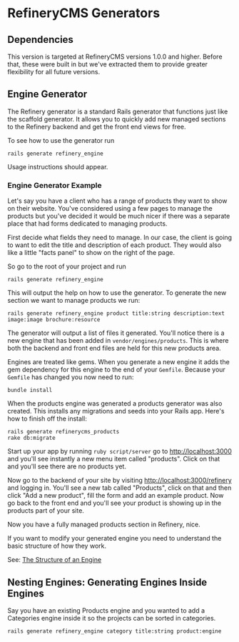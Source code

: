 # RefineryCMS Generators

## Dependencies

This version is targeted at RefineryCMS versions 1.0.0 and higher. Before that,
these were built in but we've extracted them to provide greater flexibility for
all future versions.

## Engine Generator

The Refinery generator is a standard Rails generator that functions just like the
scaffold generator. It allows you to quickly add new managed sections to the
Refinery backend and get the front end views for free.

To see how to use the generator run

    rails generate refinery_engine

Usage instructions should appear.

### Engine Generator Example

Let's say you have a client who has a range of products they want to show on their website.
You've considered using a few pages to manage the products but you've decided it would be
much nicer if there was a separate place that had forms dedicated to managing products.

First decide what fields they need to manage. In our case, the client is going to want
to edit the title and description of each product. They would also like a little "facts panel"
to show on the right of the page.

So go to the root of your project and run

    rails generate refinery_engine

This will output the help on how to use the generator. To generate the new section
we want to manage products we run:

    rails generate refinery_engine product title:string description:text image:image brochure:resource

The generator will output a list of files it generated. You'll notice there is a
new engine that has been added in `vendor/engines/products`.
This is where both the backend and front end files are held for this new products area.

Engines are treated like gems. When you generate a new engine it adds the gem
dependency for this engine to the end of your `Gemfile`. Because your `Gemfile`
has changed you now need to run:

    bundle install

When the products engine was generated a products generator was also created.
This installs any migrations and seeds into your Rails app.
Here's how to finish off the install:

    rails generate refinerycms_products
    rake db:migrate

Start up your app by running ``ruby script/server`` go to [http://localhost:3000](http://localhost:3000)
and you'll see instantly a new menu item called "products".
Click on that and you'll see there are no products yet.

Now go to the backend of your site by visiting [http://localhost:3000/refinery](http://localhost:3000/refinery)
and logging in. You'll see a new tab called "Products", click on that and then click
"Add a new product", fill the form and add an example product. Now go back to the front
end and you'll see your product is showing up in the products part of your site.

Now you have a fully managed products section in Refinery, nice.

If you want to modify your generated engine you need to understand the basic structure of how they work.

See: [The Structure of an Engine](http://github.com/resolve/refinerycms/blob/master/vendor/refinerycms/core/engines.md)

## Nesting Engines: Generating Engines Inside Engines

Say you have an existing Products engine and you wanted to add a Categories engine inside it so the projects can be sorted in categories.

    rails generate refinery_engine category title:string product:engine

